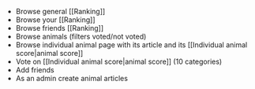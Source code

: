 - Browse general [[Ranking]]
- Browse your [[Ranking]]
- Browse friends [[Ranking]]
- Browse animals (filters voted/not voted)
- Browse individual animal page with its article and its [[Individual animal score|animal score]]
- Vote on [[Individual animal score|animal score]] (10 categories)
- Add friends
- As an admin create animal articles